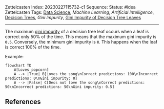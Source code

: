 Zettelcasten Index: 20230227115732-c1
Sequence:
Status: #idea
Zettelcasten Tags: [Data Science](../map-of-content/Data%20Science.md), *Machine Learning*, *Artificial Intelligence*, [Decision Trees](Decision%20Trees.md), *Gini Impurity*, [Gini Impurity of Decision Tree Leaves](Gini%20Impurity%20of%20Decision%20Tree%20Leaves.md)

---

The maximum [gini impurity](Gini%20Impurity%20of%20Decision%20Tree%20Leaves.md) of a decision tree leaf occurs when a leaf is correct only 50% of the time. This means that the maximum gini impurity is `0.5`. Conversely, the minimum gini impurity is `0`. This happens when the leaf is correct 100% of the time.

Example:

````mermaid
flowchart TD
    A[Loves popcorn]
    A --> |True| B[Loves the song\nCorrect predictions: 100\nIncorrect predictions: 0\nGini impurity: 0]
    A --> |False| C[Deos not love the song\nCorrect predictions: 50\nIncorrect predictions: 50\nGini impurity: 0.5]
````

## References
